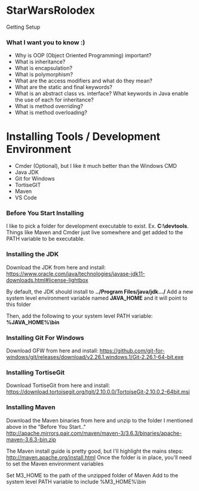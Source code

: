 # StarWarsRolodex

Getting Setup


### What I want you to know :)

* Why is OOP (Object Oriented Programming) important?
* What is inheritance?
* What is encapsulation?
* What is polymorphism?
* What are the access modifiers and what do they mean?
* What are the static and final keywords?
* What is an abstract class vs. interface? What keywords in Java enable the use of each for inheritance?
* What is method overriding?
* What is method overloading?

# Installing Tools / Development Environment

* Cmder (Optional), but I like it much better than the Windows CMD
* Java JDK
* Git for Windows
* TortiseGIT
* Maven
* VS Code

### Before You Start Installing
I like to pick a folder for development executable to exist. Ex. **C:\devtools**. Things like Maven and Cmder just live somewhere and get added to the PATH variable to be executable.

### Installing the JDK
Download the JDK from here and install: https://www.oracle.com/java/technologies/javase-jdk11-downloads.html#license-lightbox

By default, the JDK should install to **../Program Files/java/jdk.../**
Add a new system level environment variable named **JAVA_HOME** and it will point to this folder

Then, add the following to your system level PATH variable: **%JAVA_HOME%\bin**

### Installing Git For Windows
Download GFW from here and install: https://github.com/git-for-windows/git/releases/download/v2.26.1.windows.1/Git-2.26.1-64-bit.exe

### Installing TortiseGit
Download TortiseGit from here and install: https://download.tortoisegit.org/tgit/2.10.0.0/TortoiseGit-2.10.0.2-64bit.msi

### Installing Maven
Download the Maven binaries from here and unzip to the folder I mentioned above in the "Before You Start.."
http://apache.mirrors.pair.com/maven/maven-3/3.6.3/binaries/apache-maven-3.6.3-bin.zip

The Maven install guide is pretty good, but I'll highlight the mains steps: http://maven.apache.org/install.html
Once the folder is in place, you'll need to set the Maven environment variables

Set M3_HOME to the path of the unzipped folder of Maven
Add to the system level PATH variable to include %M3_HOME%\bin

